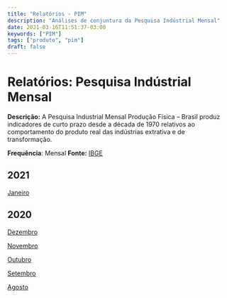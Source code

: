 ```yaml
---
title: "Relatórios - PIM"
description: "Análises de conjuntura da Pesquisa Indústrial Mensal"
date: 2021-03-16T11:51:37-03:00
keywords: ["PIM"]
tags: ["produto", "pim"]
draft: false
---
```


# Relatórios: Pesquisa Indústrial Mensal

**Descrição:** A Pesquisa Industrial Mensal Produção Física – Brasil produz indicadores de curto prazo desde a década de 1970 relativos ao comportamento do produto real das indústrias extrativa e de transformação.

**Frequência**: Mensal **Fonte:** [IBGE](https://www.ibge.gov.br/estatisticas/economicas/industria/9296-pesquisa-industrial-mensal-producao-fisica-regional.html?=&t=o-que-e)




## 2021

[Janeiro](/relatorios_pim/PIM_012021.pdf)

## 2020

[Dezembro](/relatorios_pim/PIM_122020.pdf)

[Novembro](/relatorios_pim/PIM_112020.pdf)

[Outubro](/relatorios_pim/PIM_102020.pdf)

[Setembro](/relatorios_pim/PIM_092020.pdf)

[Agosto](/relatorios_pim/PIM_082020.pdf)



